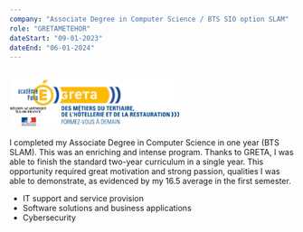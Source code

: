 ```yaml
---
company: "Associate Degree in Computer Science / BTS SIO option SLAM"
role: "GRETAMETEHOR"
dateStart: "09-01-2023"
dateEnd: "06-01-2024"
---
```


<br>

<img src="https://raw.githubusercontent.com/SMaitriya/Portfolio/main/public/images/formation/greta.png" alt="Image Greta" width="300">

I completed my Associate Degree in Computer Science in one year (BTS SLAM). This was an enriching and intense program. Thanks to GRETA, I was able to finish the standard two-year curriculum in a single year. This opportunity required great motivation and strong passion, qualities I was able to demonstrate, as evidenced by my 16.5 average in the first semester.

- IT support and service provision
- Software solutions and business applications
- Cybersecurity



